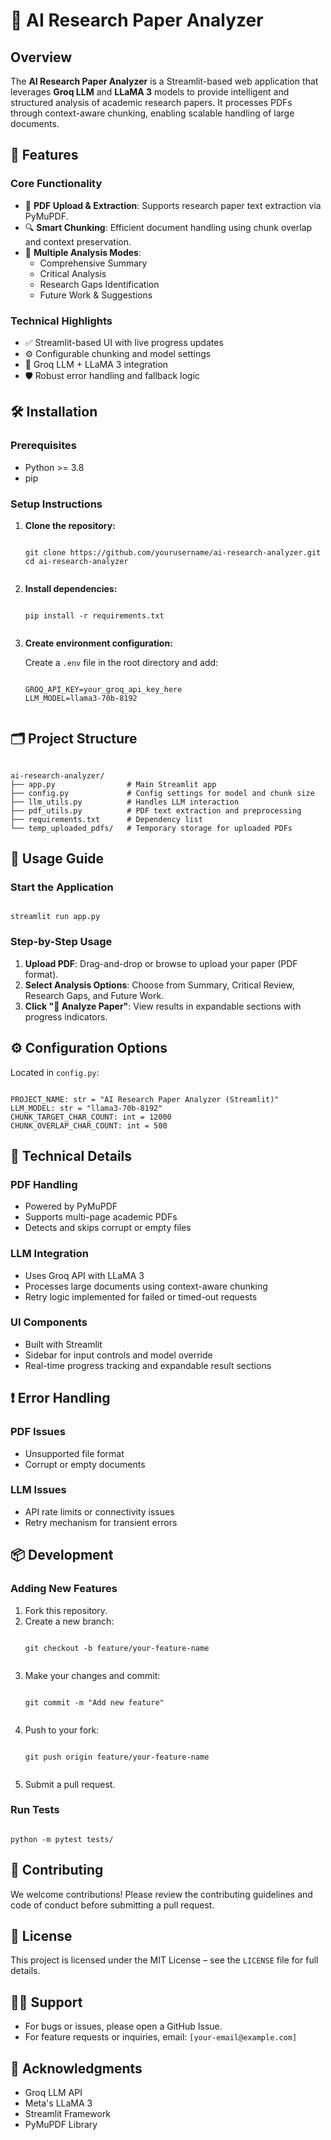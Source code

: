 <!DOCTYPE html>
<html>
<head>
<title>AI Research Paper Analyzer</title>
</head>
<body>

<h1>🔬 AI Research Paper Analyzer</h1>

<h2>Overview</h2>
<p>The <strong>AI Research Paper Analyzer</strong> is a Streamlit-based web application that leverages <strong>Groq LLM</strong> and <strong>LLaMA 3</strong> models to provide intelligent and structured analysis of academic research papers. It processes PDFs through context-aware chunking, enabling scalable handling of large documents.</p>

<h2>🚀 Features</h2>

<h3>Core Functionality</h3>
<ul>
  <li>📄 <strong>PDF Upload & Extraction</strong>: Supports research paper text extraction via PyMuPDF.</li>
  <li>🔍 <strong>Smart Chunking</strong>: Efficient document handling using chunk overlap and context preservation.</li>
  <li>🧠 <strong>Multiple Analysis Modes</strong>:
    <ul>
      <li>Comprehensive Summary</li>
      <li>Critical Analysis</li>
      <li>Research Gaps Identification</li>
      <li>Future Work & Suggestions</li>
    </ul>
  </li>
</ul>

<h3>Technical Highlights</h3>
<ul>
  <li>✅ Streamlit-based UI with live progress updates</li>
  <li>⚙️ Configurable chunking and model settings</li>
  <li>🔗 Groq LLM + LLaMA 3 integration</li>
  <li>🛡️ Robust error handling and fallback logic</li>
</ul>

<h2>🛠️ Installation</h2>

<h3>Prerequisites</h3>
<ul>
  <li>Python &gt;= 3.8</li>
  <li>pip</li>
</ul>

<h3>Setup Instructions</h3>
<ol>
  <li>
    <strong>Clone the repository:</strong>
    <pre><code class="language-bash">
git clone https://github.com/yourusername/ai-research-analyzer.git
cd ai-research-analyzer
    </code></pre>
  </li>
  <li>
    <strong>Install dependencies:</strong>
    <pre><code class="language-bash">
pip install -r requirements.txt
    </code></pre>
  </li>
  <li>
    <strong>Create environment configuration:</strong>
    <p>Create a <code>.env</code> file in the root directory and add:</p>
    <pre><code class="language-env">
GROQ_API_KEY=your_groq_api_key_here
LLM_MODEL=llama3-70b-8192
    </code></pre>
  </li>
</ol>

<h2>🗂️ Project Structure</h2>
<pre><code class="language-text">
ai-research-analyzer/
├── app.py                # Main Streamlit app
├── config.py             # Config settings for model and chunk size
├── llm_utils.py          # Handles LLM interaction
├── pdf_utils.py          # PDF text extraction and preprocessing
├── requirements.txt      # Dependency list
└── temp_uploaded_pdfs/   # Temporary storage for uploaded PDFs
</code></pre>

<h2>🧪 Usage Guide</h2>

<h3>Start the Application</h3>
<pre><code class="language-bash">
streamlit run app.py
</code></pre>

<h3>Step-by-Step Usage</h3>
<ol>
  <li><strong>Upload PDF</strong>: Drag-and-drop or browse to upload your paper (PDF format).</li>
  <li><strong>Select Analysis Options</strong>: Choose from Summary, Critical Review, Research Gaps, and Future Work.</li>
  <li><strong>Click "🚀 Analyze Paper"</strong>: View results in expandable sections with progress indicators.</li>
</ol>

<h2>⚙️ Configuration Options</h2>
<p>Located in <code>config.py</code>:</p>
<pre><code class="language-python">
PROJECT_NAME: str = "AI Research Paper Analyzer (Streamlit)"
LLM_MODEL: str = "llama3-70b-8192"
CHUNK_TARGET_CHAR_COUNT: int = 12000
CHUNK_OVERLAP_CHAR_COUNT: int = 500
</code></pre>

<h2>📌 Technical Details</h2>

<h3>PDF Handling</h3>
<ul>
  <li>Powered by PyMuPDF</li>
  <li>Supports multi-page academic PDFs</li>
  <li>Detects and skips corrupt or empty files</li>
</ul>

<h3>LLM Integration</h3>
<ul>
  <li>Uses Groq API with LLaMA 3</li>
  <li>Processes large documents using context-aware chunking</li>
  <li>Retry logic implemented for failed or timed-out requests</li>
</ul>

<h3>UI Components</h3>
<ul>
  <li>Built with Streamlit</li>
  <li>Sidebar for input controls and model override</li>
  <li>Real-time progress tracking and expandable result sections</li>
</ul>

<h2>❗ Error Handling</h2>

<h3>PDF Issues</h3>
<ul>
  <li>Unsupported file format</li>
  <li>Corrupt or empty documents</li>
</ul>

<h3>LLM Issues</h3>
<ul>
  <li>API rate limits or connectivity issues</li>
  <li>Retry mechanism for transient errors</li>
</ul>

<h2>📦 Development</h2>

<h3>Adding New Features</h3>
<ol>
  <li>Fork this repository.</li>
  <li>
    Create a new branch:
    <pre><code class="language-bash">
git checkout -b feature/your-feature-name
    </code></pre>
  </li>
  <li>
    Make your changes and commit:
    <pre><code class="language-bash">
git commit -m "Add new feature"
    </code></pre>
  </li>
  <li>
    Push to your fork:
    <pre><code class="language-bash">
git push origin feature/your-feature-name
    </code></pre>
  </li>
  <li>Submit a pull request.</li>
</ol>

<h3>Run Tests</h3>
<pre><code class="language-bash">
python -m pytest tests/
</code></pre>

<h2>🤝 Contributing</h2>
<p>We welcome contributions! Please review the contributing guidelines and code of conduct before submitting a pull request.</p>

<h2>📜 License</h2>
<p>This project is licensed under the MIT License – see the <code>LICENSE</code> file for full details.</p>

<h2>🧑‍💻 Support</h2>
<ul>
  <li>For bugs or issues, please open a GitHub Issue.</li>
  <li>For feature requests or inquiries, email: <code>[your-email@example.com]</code></li>
</ul>

<h2>🙏 Acknowledgments</h2>
<ul>
  <li>Groq LLM API</li>
  <li>Meta's LLaMA 3</li>
  <li>Streamlit Framework</li>
  <li>PyMuPDF Library</li>
</ul>

</body>
</html>
